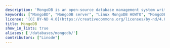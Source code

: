 ```yaml
---
description: 'MongoDB is an open-source database management system written in C++ which like other systems such as CouchDB, seeks to resolve issues that relational databases have.'
keywords: ["MongoBD", "MongoDB server", "Linux MongoDB HOWTO", "MongoDB guide", "NoSQL"]
license: '[CC BY-ND 4.0](https://creativecommons.org/licenses/by-nd/4.0)'
title: MongoDB
show_in_lists: true
aliases: ['/databases/mongodb/']
contributors: ["Linode"]
---
```



